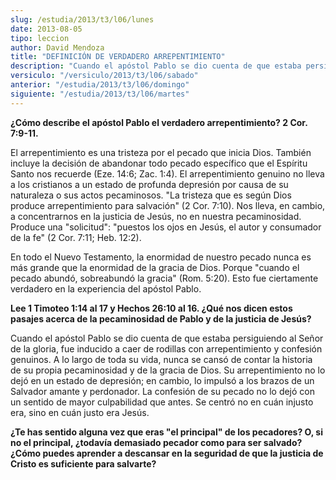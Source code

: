 ```yaml
---
slug: /estudia/2013/t3/l06/lunes
date: 2013-08-05
tipo: leccion
author: David Mendoza
title: "DEFINICIÓN DE VERDADERO ARREPENTIMIENTO"
description: "Cuando el apóstol Pablo se dio cuenta de que estaba persiguiendo al Señor de la  gloria, fue inducido a caer de rodillas con arrepentimiento y confesión  genuinos. A lo largo de toda su vida, nunca se cansó de contar la historia de  su propia pecaminosidad y de la gracia de Dios."
versiculo: "/versiculo/2013/t3/l06/sabado"
anterior: "/estudia/2013/t3/l06/domingo"
siguiente: "/estudia/2013/t3/l06/martes"
---
```


**¿Cómo describe el apóstol Pablo el verdadero arrepentimiento? 2 Cor. 7:9-11.**

El arrepentimiento es una tristeza por el pecado que inicia Dios. También incluye la decisión de abandonar todo pecado específico que el Espíritu Santo nos recuerde (Eze. 14:6; Zac. 1:4). El arrepentimiento genuino no lleva a los cristianos a un estado de profunda depresión por causa de su naturaleza o sus actos pecaminosos. "La tristeza que es según Dios produce arrepentimiento para salvación" (2 Cor. 7:10). Nos lleva, en cambio, a concentrarnos en la justicia de Jesús, no en nuestra pecaminosidad. Produce una "solicitud": "puestos los ojos en Jesús, el autor y consumador de la fe" (2 Cor. 7:11; Heb. 12:2).


En todo el Nuevo Testamento, la enormidad de nuestro pecado nunca es más grande que la enormidad de la gracia de Dios. Porque "cuando el pecado abundó, sobreabundó la gracia" (Rom. 5:20). Esto fue ciertamente verdadero en la experiencia del apóstol Pablo.

**Lee 1 Timoteo 1:14 al 17 y Hechos 26:10 al 16. ¿Qué nos dicen estos pasajes acerca de la pecaminosidad de Pablo y de la justicia de Jesús?**

Cuando el apóstol Pablo se dio cuenta de que estaba persiguiendo al Señor de la gloria, fue inducido a caer de rodillas con arrepentimiento y confesión genuinos. A lo largo de toda su vida, nunca se cansó de contar la historia de su propia pecaminosidad y de la gracia de Dios. Su arrepentimiento no lo dejó en un estado de depresión; en cambio, lo impulsó a los brazos de un Salvador amante y perdonador. La confesión de su pecado no lo dejó con un sentido de mayor culpabilidad que antes. Se centró no en cuán injusto era, sino en cuán justo era Jesús.

**¿Te has sentido alguna vez que eras "el principal" de los pecadores? O, si no el principal, ¿todavía demasiado pecador como para ser salvado? ¿Cómo puedes aprender a descansar en la seguridad de que la justicia de Cristo es suficiente para salvarte?**
